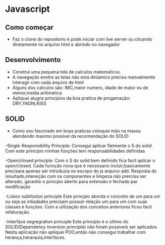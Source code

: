 # Javascript

## Como começar
- Faz o clone do repositorio é pode iniciar com live server ou clicando diretamente no arquivo html e abrindo no navegador

## Desenvolvimento
- Construi uma pequena tela de calculos matematicos.
- A navegação enntre as telas não esta diniamico precisa manualmente interagir com cada arquivo de html 
- Alguns dos calculos são: IMC,maior numero, idade de maior ou de menor,media aritimetica
- Apliquei alugns principios da boa pratica de progamação: DRY,YAGNI,KISS


## SOLID
- Como sou fascinado em boas praticas coloquei  mão na massa atendendo maximo possivel da recomendação do SOLID

-Single-Responsibility Principle:
Consegui aplicar fielmente o  S do solid.
Com este principio minhas funções tem responsabilidades definidas

-Open/closed principle:
Com o S do solid bem definido fica facil aplicar o open/closed. Cada funnção nova que é necessario incluir,basicamente
precisara apenas ser introduzia no escopo  do js arquivo add. Resposta do resultado,intereição com os componentes e limpeza não prercisa ser alterado,
garantio o princpio aberto para extensão e fechado par modificação

-Liskov subtitution principle
Este princpio aborda o conceito de um para um ou seja as intiadades precisam possuir relação um para um com suas classes e funções. Com a utilização
dos conceitos anteriores ficou facil refaturação.

-Interface segregration principle
Este principio é o ultimo do SOLID(Dependency inversion principle) não foram possiveis ser aplicados. 
Nesta aplicação não apliquei POO,então não consegui trabalhar com herança,herarquia,interfaces.
